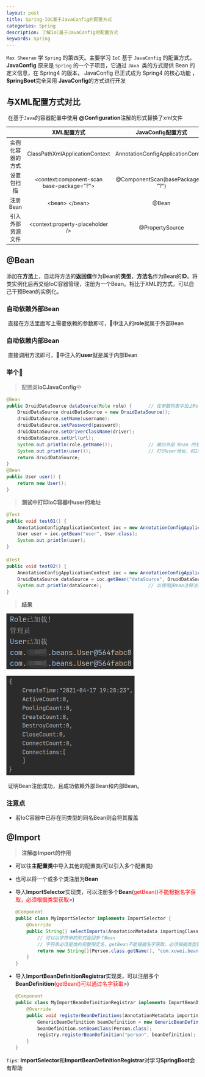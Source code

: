 ```yaml
---
layout: post
title: Spring-IOC基于JavaConfig的配置方式
categories: Spring
description: 了解IoC基于JavaConfig的配置方式
keywords: Spring
---
```




`Max Sheeran` 学 `Spring` 的第四天。主要学习 `IoC` 基于 `JavaConfig` 的配置方式。**JavaConfig** 原来是 `Spring` 的一个子项目，它通过 `Java `类的方式提供 Bean 的 定义信息，在 Spring4 的版本， JavaConfig 已正式成为 Spring4 的核心功能 ，**SpringBoot**完全采用 **JavaConfig**的方式进行开发

## 与XML配置方式对比

​	在基于`Java`的容器配置中使用 **@Configuration**注解的形式替换了xml文件

|                  |                   XML配置方式                   |         JavaConfig配置方式         |
| :--------------: | :---------------------------------------------: | :--------------------------------: |
| 实例化容器的方式 |         ClassPathXmlApplicationContext          | AnnotationConfigApplicationContext |
|    设置包扫描    | &lt;context:component-scan base-package="?"&gt; | @ComponentScan(basePackages = "?") |
|     注册Bean     |           &lt;bean&gt; &lt;/bean&gt;            |               @Bean                |
| 引入外部资源文件 |     &lt;context:property-placeholder /&gt;      |          @PropertySource           |

## @Bean

​	添加在**方法**上，自动将方法的**返回值**作为Bean的**类型**，**方法名**作为Bean的**ID**。将类实例化后再交给IoC容器管理，注册为一个Bean。相比于XML的方式，可以自己干预Bean的实例化。

### 自动依赖外部Bean

​	直接在方法里面写上需要依赖的参数即可，:chestnut:中​注入的**role**就属于外部Bean

### 自动依赖内部Bean

​	直接调用方法即可，:chestnut:中注入的**user**就是属于内部Bean

### 举个:chestnut:

> 配置类**IoCJavaConfig**中

```java
@Bean
public DruidDataSource dataSource(Role role) {		// 在参数列表中加上Role，就可以依赖外部Bean
    DruidDataSource druidDataSource = new DruidDataSource();
    druidDataSource.setName(username);
    druidDataSource.setPassword(password);
    druidDataSource.setDriverClassName(driver);
    druidDataSource.setUrl(url);
    System.out.println(role.getName());				// 输出外部 Bean 的名称，证明依赖成功
    System.out.println(user());						// 打印user地址，和IoC容器中的user进行对比，以证明依赖成功
    return druidDataSource;
}
@Bean
public User user() {
    return new User();
}
```

> **测试中打印IoC容器中user的地址**

```java
@Test
public void test01() {
	AnnotationConfigApplicationContext ioc = new AnnotationConfigApplicationContext(IoCJavaConfig.class);
    User user = ioc.getBean("user", User.class);
    System.out.println(user);
}

@Test
public void test02() {
    AnnotationConfigApplicationContext ioc = new AnnotationConfigApplicationContext(IoCJavaConfig.class);
    DruidDataSource dataSource = ioc.getBean("dataSource", DruidDataSource.class);
    System.out.println(dataSource);					// 以使用@Bean注释注册Bean成功
}
```

> **结果**

![](/images/posts/Spring/inject_inner_bean.png)

<img src="/images/posts/Spring/inject_bean.png" style="zoom:80%;" />

​	证明Bean注册成功，且成功依赖外部Bean和内部Bean。

### 注意点

- 若IoC容器中已存在同类型的同名Bean则会将其覆盖

## @Import

> **注解@Import的作用**

- 可以往**主配置类**中导入其他的配置类(可以引入多个配置类)

- 也可以将一个或多个类注册为**Bean**

- 导入**ImportSelector**实现类，可以注册多个**Bean**(<font color="red">getBean()不能根据名字获取，必须根据类型获取</font>>)

  ```java
  @Component
  public class MyImportSelector implements ImportSelector {
      @Override
      public String[] selectImports(AnnotationMetadata importingClassMetadata) {
          // 可以以字符串的形式返回多个Bean
          // 字符串必须是类的完整限定名，getBean不能根据名字获取，必须根据类型获取
          return new String[]{Person.class.getName(), "com.xuwei.beans.Wife"};
      }
  }
  ```

- 导入**ImportBeanDefinitionRegistrar**实现类，可以注册多个**BeanDefinition**(<font color="red">getBean()可以通过名字获取</font>>)

  ```java
  @Component
  public class MyImportBeanDefinitionRegistrar implements ImportBeanDefinitionRegistrar {
      @Override
      public void registerBeanDefinitions(AnnotationMetadata importingClassMetadata, BeanDefinitionRegistry registry) {
          GenericBeanDefinition beanDefinition = new GenericBeanDefinition();
          beanDefinition.setBeanClass(Person.class);
          registry.registerBeanDefinition("person", beanDefinition);
      }
  }
  ```

`Tips`: **ImportSelector**和**ImportBeanDefinitionRegistrar**对学习**SpringBoot**会有帮助

